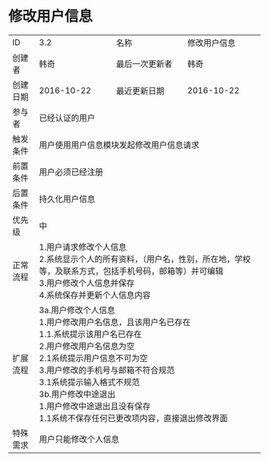 # 修改用户信息
<table>
<tbody>
<tr><td>ID</td><td>3.2</td><td>名称</td><td>修改用户信息</td></tr>
<tr><td>创建者</td><td>韩奇</td><td>最后一次更新者</td><td>韩奇</td></tr>
<tr><td>创建日期</td><td>2016-10-22</td><td>最近更新日期</td><td>2016-10-22</td></tr>
<tr><td>参与者</td><td colspan="3">已经认证的用户</td></tr>
<tr><td>触发条件</td><td colspan="3">用户使用用户信息模块发起修改用户信息请求 </td></tr>
<tr><td>前置条件</td><td colspan="3">用户必须已经注册</td></tr>
<tr><td>后置条件</td><td colspan="3">持久化用户信息</td></tr>
<tr><td>优先级</td><td colspan="3">中</td></tr>
<tr><td>正常流程</td><td colspan="3">1.用户请求修改个人信息<br>2.系统显示个人的所有资料，（用户名，性别，所在地，学校等，及联系方式，包括手机号码，邮箱等）并可编辑<br>3.用户修改个人信息并保存<br>4.系统保存并更新个人信息内容</td></tr>
<tr><td>扩展流程</td><td colspan="3">3a.用户修改个人信息<br> 1.用户修改用户名信息，且该用户名已存在 <br>1.1.系统提示该用户名已存在<br>2.用户修改用户名信息为空<br>2.1系统提示用户信息不可为空<br>3.用户修改的手机号与邮箱不符合规范<br>3.1系统提示输入格式不规范<br>3b.用户修改中途退出 <br>1.用户修改中途退出且没有保存<br>1.1系统不保存任何已更改项内容，直接退出修改界面</td></tr>
<tr><td>特殊需求</td><td colspan="3"> 用户只能修改个人信息 </td></tr>
</tbody>
</table>
